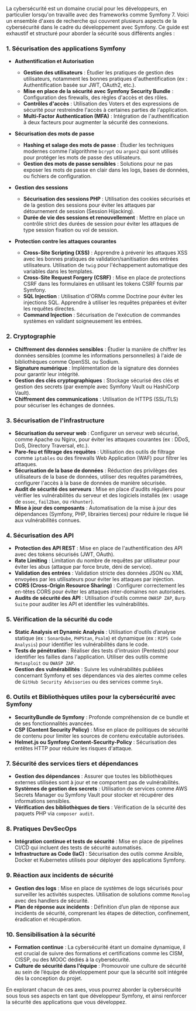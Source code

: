La cybersécurité est un domaine crucial pour les développeurs, en particulier lorsqu'on travaille avec des frameworks comme Symfony 7. Voici un ensemble d'axes de recherche qui couvrent plusieurs aspects de la cybersécurité dans le cadre du développement avec Symfony. Ce guide est exhaustif et structuré pour aborder la sécurité sous différents angles :

### 1. **Sécurisation des applications Symfony**
   - **Authentification et Autorisation**
     - **Gestion des utilisateurs** : Étudier les pratiques de gestion des utilisateurs, notamment les bonnes pratiques d'authentification (ex : Authentification basée sur JWT, OAuth2, etc.).
     - **Mise en place de la sécurité avec Symfony Security Bundle** : Configuration des firewalls, des règles d'accès et des rôles.
     - **Contrôles d'accès** : Utilisation des Voters et des expressions de sécurité pour restreindre l'accès à certaines parties de l'application.
     - **Multi-Factor Authentication (MFA)** : Intégration de l'authentification à deux facteurs pour augmenter la sécurité des connexions.

   - **Sécurisation des mots de passe**
     - **Hashing et salage des mots de passe** : Étudier les techniques modernes comme l'algorithme `bcrypt` ou `argon2` qui sont utilisés pour protéger les mots de passe des utilisateurs.
     - **Gestion des mots de passe sensibles** : Solutions pour ne pas exposer les mots de passe en clair dans les logs, bases de données, ou fichiers de configuration.

   - **Gestion des sessions**
     - **Sécurisation des sessions PHP** : Utilisation des cookies sécurisés et de la gestion des sessions pour éviter les attaques par détournement de session (Session Hijacking).
     - **Durée de vie des sessions et renouvellement** : Mettre en place un contrôle strict des durées de session pour éviter les attaques de type session fixation ou vol de session.

   - **Protection contre les attaques courantes**
     - **Cross-Site Scripting (XSS)** : Apprendre à prévenir les attaques XSS avec les bonnes pratiques de validation/sanitisation des entrées utilisateurs. Utilisation de `twig` pour l'échappement automatique des variables dans les templates.
     - **Cross-Site Request Forgery (CSRF)** : Mise en place de protections CSRF dans les formulaires en utilisant les tokens CSRF fournis par Symfony.
     - **SQL Injection** : Utilisation d'ORMs comme Doctrine pour éviter les injections SQL. Apprendre à utiliser les requêtes préparées et éviter les requêtes directes.
     - **Command Injection** : Sécurisation de l'exécution de commandes systèmes en validant soigneusement les entrées.

### 2. **Cryptographie**
   - **Chiffrement des données sensibles** : Étudier la manière de chiffrer les données sensibles (comme les informations personnelles) à l'aide de bibliothèques comme OpenSSL ou Sodium.
   - **Signature numérique** : Implémentation de la signature des données pour garantir leur intégrité.
   - **Gestion des clés cryptographiques** : Stockage sécurisé des clés et gestion des secrets (par exemple avec Symfony Vault ou HashiCorp Vault).
   - **Chiffrement des communications** : Utilisation de HTTPS (SSL/TLS) pour sécuriser les échanges de données.

### 3. **Sécurisation de l'infrastructure**
   - **Sécurisation du serveur web** : Configurer un serveur web sécurisé, comme Apache ou Nginx, pour éviter les attaques courantes (ex : DDoS, DoS, Directory Traversal, etc.).
   - **Pare-feu et filtrage des requêtes** : Utilisation des outils de filtrage comme `iptables` ou des firewalls Web Application (WAF) pour filtrer les attaques.
   - **Sécurisation de la base de données** : Réduction des privilèges des utilisateurs de la base de données, utiliser des requêtes paramétrées, configurer l'accès à la base de données de manière sécurisée.
   - **Audit de sécurité des serveurs** : Mise en place d'audits réguliers pour vérifier les vulnérabilités du serveur et des logiciels installés (ex : usage de `ossec`, `fail2ban`, ou `rkhunter`).
   - **Mise à jour des composants** : Automatisation de la mise à jour des dépendances (Symfony, PHP, librairies tierces) pour réduire le risque lié aux vulnérabilités connues.

### 4. **Sécurisation des API**
   - **Protection des API REST** : Mise en place de l'authentification des API avec des tokens sécurisés (JWT, OAuth).
   - **Rate Limiting** : Limitation du nombre de requêtes par utilisateur pour éviter les abus (attaque par force brute, déni de service).
   - **Validation des entrées** : Validation stricte des données JSON ou XML envoyées par les utilisateurs pour éviter les attaques par injection.
   - **CORS (Cross-Origin Resource Sharing)** : Configurer correctement les en-têtes CORS pour éviter les attaques inter-domaines non autorisées.
   - **Audits de sécurité des API** : Utilisation d'outils comme `OWASP ZAP`, `Burp Suite` pour auditer les API et identifier les vulnérabilités.

### 5. **Vérification de la sécurité du code**
   - **Static Analysis et Dynamic Analysis** : Utilisation d'outils d’analyse statique (ex : `SonarQube`, `PHPStan`, `Psalm`) et dynamique (ex : `RIPS Code Analysis`) pour identifier les vulnérabilités dans le code.
   - **Tests de pénétration** : Réaliser des tests d'intrusion (Pentests) pour identifier les failles dans l'application. Utiliser des outils comme `Metasploit` ou `OWASP ZAP`.
   - **Gestion des vulnérabilités** : Suivre les vulnérabilités publiées concernant Symfony et ses dépendances via des alertes comme celles de `GitHub Security Advisories` ou des services comme `Snyk`.

### 6. **Outils et Bibliothèques utiles pour la cybersécurité avec Symfony**
   - **SecurityBundle de Symfony** : Profonde compréhension de ce bundle et de ses fonctionnalités avancées.
   - **CSP (Content Security Policy)** : Mise en place de politiques de sécurité de contenu pour limiter les sources de contenu exécutable autorisées.
   - **Helmet.js ou Symfony Content-Security-Policy** : Sécurisation des entêtes HTTP pour réduire les risques d'attaque.

### 7. **Sécurité des services tiers et dépendances**
   - **Gestion des dépendances** : Assurer que toutes les bibliothèques externes utilisées sont à jour et ne comportent pas de vulnérabilités.
   - **Systèmes de gestion des secrets** : Utilisation de services comme AWS Secrets Manager ou Symfony Vault pour stocker et récupérer des informations sensibles.
   - **Vérification des bibliothèques de tiers** : Vérification de la sécurité des paquets PHP via `composer audit`.

### 8. **Pratiques DevSecOps**
   - **Intégration continue et tests de sécurité** : Mise en place de pipelines CI/CD qui incluent des tests de sécurité automatisés.
   - **Infrastructure as Code (IaC)** : Sécurisation des outils comme Ansible, Docker et Kubernetes utilisés pour déployer des applications Symfony.

### 9. **Réaction aux incidents de sécurité**
   - **Gestion des logs** : Mise en place de systèmes de logs sécurisés pour surveiller les activités suspectes. Utilisation de solutions comme `Monolog` avec des handlers de sécurité.
   - **Plan de réponse aux incidents** : Définition d’un plan de réponse aux incidents de sécurité, comprenant les étapes de détection, confinement, éradication et récupération.

### 10. **Sensibilisation à la sécurité**
   - **Formation continue** : La cybersécurité étant un domaine dynamique, il est crucial de suivre des formations et certifications comme les CISM, CISSP, ou des MOOC dédiés à la cybersécurité.
   - **Culture de sécurité dans l’équipe** : Promouvoir une culture de sécurité au sein de l’équipe de développement pour que la sécurité soit intégrée dès la conception du projet.

En explorant chacun de ces axes, vous pourrez aborder la cybersécurité sous tous ses aspects en tant que développeur Symfony, et ainsi renforcer la sécurité des applications que vous développez.
